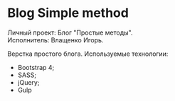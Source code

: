 # Blog Simple method

Личный проект: Блог "Простые методы".  
Исполнитель: Влащенко Игорь.

Верстка простого блога. Используемые технологии: 
- Bootstrap 4;
- SASS;
- jQuery;
- Gulp